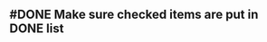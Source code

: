 ## #DONE Make sure checked items are put in DONE list
<!-- #task -->
<!-- created:2023-09-12T13:05:36.064Z task-id:DCM3w group:"Ungrouped Tasks" story-id:Import-tasks order:60 completed:2023-10-01T17:34:03.900Z -->
